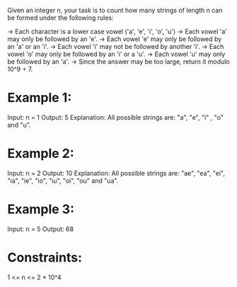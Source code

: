 Given an integer n, your task is to count how many strings of 
length n can be formed under the following rules:

-> Each character is a lower case vowel ('a', 'e', 'i', 'o', 'u')
-> Each vowel 'a' may only be followed by an 'e'.
-> Each vowel 'e' may only be followed by an 'a' or an 'i'.
-> Each vowel 'i' may not be followed by another 'i'.
-> Each vowel 'o' may only be followed by an 'i' or a 'u'.
-> Each vowel 'u' may only be followed by an 'a'.
-> Since the answer may be too large, return it modulo 10^9 + 7.

# Example 1:

Input: n = 1
Output: 5
Explanation: All possible strings are: "a", "e", "i" , "o" and "u".

# Example 2:

Input: n = 2
Output: 10
Explanation: All possible strings are: "ae", "ea", "ei", "ia", "ie", "io", "iu", "oi", "ou" and "ua".

# Example 3: 

Input: n = 5
Output: 68

# Constraints:

1 <= n <= 2 * 10^4
